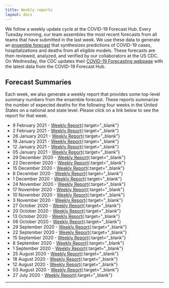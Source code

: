 ```yaml
---
title: Weekly reports
layout: docs
---
```


We follow a weekly update cycle at the COVID-19 Forecast Hub. Every Tuesday morning, our team assembles the most recent forecasts from all teams that have submitted in the last week. We use these data to generate an <a href="https://covid19forecasthub.org/doc/ensemble/" target="_blank">ensemble forecast</a> that synthesizes predictions of COVID-19 cases, hospitalizations and deaths from all eligible models. These forecasts are then reviewed, analyzed, and verified by our collaborators at the US CDC. On Wednesday, the CDC updates their <a href="https://www.cdc.gov/coronavirus/2019-ncov/covid-data/mathematical-modeling.html" target="_blank">COVID-19 Forecasting webpage</a> with the latest data from the COVID-19 Forecast Hub.

## Forecast Summaries
Each week, we also generate a weekly report that provides some top-level summary numbers from the ensemble forecast. These reports summarize the number of expected deaths for the following four weeks in the United States on a national and state level. Please click on a link below to see the report for that week.

- 9 February 2021 - [Weekly Report](/reports/2021-02-09-weekly-report.html){:target="_blank"}
- 2 February 2021 - [Weekly Report](/reports/2021-02-02-weekly-report.html){:target="_blank"}
- 26 January 2021 - [Weekly Report](/reports/2021-01-26-weekly-report.html){:target="_blank"}
- 19 January 2021 - [Weekly Report](/reports/2021-01-19-weekly-report.html){:target="_blank"}
- 12 January 2021 - [Weekly Report](/reports/2021-01-12-weekly-report.html){:target="_blank"}
- 05 January 2021 - [Weekly Report](/reports/2021-01-05-weekly-report.html){:target="_blank"}
- 29 December 2020 - [Weekly Report](/reports/2020-12-29-weekly-report.html){:target="_blank"}
- 22 December 2020 - [Weekly Report](/reports/2020-12-22-weekly-report.html){:target="_blank"}
- 15 December 2020 - [Weekly Report](/reports/2020-12-15-weekly-report.html){:target="_blank"}
- 8 December 2020 - [Weekly Report](/reports/2020-12-08-weekly-report.html){:target="_blank"}
- 1 December 2020 - [Weekly Report](/reports/2020-12-01-weekly-report.html){:target="_blank"}
- 24 November 2020 - [Weekly Report](/reports/2020-11-24-weekly-report.html){:target="_blank"}
- 17 November 2020 - [Weekly Report](/reports/2020-11-17-weekly-report.html){:target="_blank"}
- 10 November 2020 - [Weekly Report](/reports/2020-11-10-weekly-report.html){:target="_blank"}
- 3 November 2020 - [Weekly Report](/reports/2020-11-03-weekly-report.html){:target="_blank"}
- 27 October 2020 - [Weekly Report](/reports/2020-10-27-weekly-report.html){:target="_blank"}
- 20 October 2020 - [Weekly Report](/reports/2020-10-20-weekly-report.html){:target="_blank"}
- 13 October 2020 - [Weekly Report](/reports/2020-10-13-weekly-report.html){:target="_blank"}
- 06 October 2020 - [Weekly Report](/reports/2020-10-06-weekly-report.html){:target="_blank"}
- 29 September 2020 - [Weekly Report](/reports/2020-09-29-weekly-report.html){:target="_blank"}
- 22 September 2020 - [Weekly Report](/reports/2020-09-22-weekly-report.html){:target="_blank"}
- 15 September 2020 - [Weekly Report](/reports/2020-09-15-weekly-report.html){:target="_blank"}
- 8 September 2020 - [Weekly Report](/reports/2020-09-08-weekly-report.html){:target="_blank"}
- 1 September 2020 - [Weekly Report](/reports/2020-09-01-weekly-report.html){:target="_blank"}
- 25 August 2020 - [Weekly Report](/reports/2020-08-25-weekly-report.html){:target="_blank"} 
- 18 August 2020 - [Weekly Report](/reports/2020-08-18-weekly-report.html){:target="_blank"} 
- 12 August 2020 - [Weekly Report](/reports/2020-08-12-weekly-report.html){:target="_blank"} 
- 03 August 2020 - [Weekly Report](/reports/2020-08-03-covid19-forecast-hub-report.html){:target="_blank"}  
- 27 July 2020 - [Weekly Report](/reports/2020-07-27-covid19-forecast-hub-report.html){:target="_blank"}  

***

